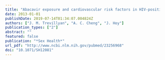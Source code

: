 ```yaml
---
title: "Abacavir exposure and cardiovascular risk factors in HIV-positive patients with coronary heart disease: a retrospective case-control study"
date: 2013-01-01
publishDate: 2019-07-14T01:34:07.004824Z
authors: ["J. M. Trevillyan", "A. C. Cheng", "J. Hoy"]
publication_types: ["2"]
abstract: ""
featured: false
publication: "*Sex Health*"
url_pdf: "http://www.ncbi.nlm.nih.gov/pubmed/23256968"
doi: "10.1071/SH12081"
---
```


